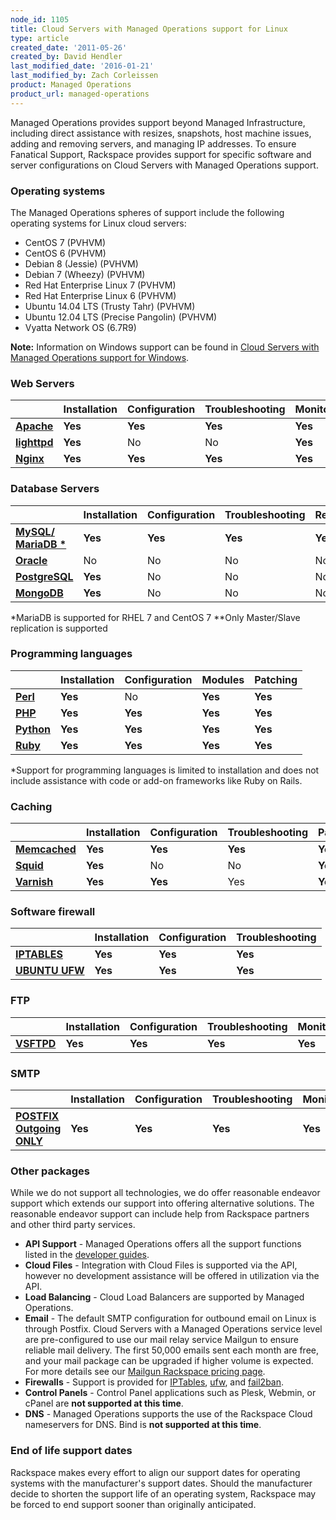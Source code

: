 ```yaml
---
node_id: 1105
title: Cloud Servers with Managed Operations support for Linux
type: article
created_date: '2011-05-26'
created_by: David Hendler
last_modified_date: '2016-01-21'
last_modified_by: Zach Corleissen
product: Managed Operations
product_url: managed-operations
---
```


Managed Operations provides support beyond Managed Infrastructure, including direct assistance with resizes, snapshots, host machine issues, adding and removing servers, and managing IP addresses. To ensure Fanatical Support, Rackspace provides support for specific software and server configurations on Cloud Servers with Managed Operations support.

### Operating systems

The Managed Operations spheres of support include the following operating systems for Linux cloud servers:

- CentOS 7 (PVHVM)
- CentOS 6 (PVHVM)
- Debian 8 (Jessie) (PVHVM)
- Debian 7 (Wheezy) (PVHVM)
- Red Hat Enterprise Linux 7 (PVHVM)
- Red Hat Enterprise Linux 6 (PVHVM)
- Ubuntu 14.04 LTS (Trusty Tahr) (PVHVM)
- Ubuntu 12.04 LTS (Precise Pangolin) (PVHVM)
- Vyatta Network OS (6.7R9)

**Note:**  Information on Windows support can be found in  [Cloud Servers with Managed Operations support for Windows](/how-to/cloud-servers-with-managed-operations-support-for-windows).

### Web Servers

|    | **Installation** | **Configuration** | **Troubleshooting** | **Monitoring** | **Patching** |
| --- | --- | --- | --- | --- | --- |
| [**Apache**](http://httpd.apache.org/) | **Yes** | **Yes** | **Yes** | **Yes** | **Yes** |
| [**lighttpd**](http://www.lighttpd.net) | **Yes** | No | No | **Yes** | **Yes** |
| [**Nginx**](http://nginx.net) | **Yes** | **Yes** | **Yes** | **Yes** | **Yes** |

### Database Servers

|    | **Installation** | **Configuration** | **Troubleshooting** | **Replication** | **Monitoring** | **Patching** | **Backup** |
| --- | --- | --- | --- | --- | --- | --- | --- |
| [**MySQL/**](http://www.mysql.com) [**MariaDB \***](http://mariadb.org) | **Yes** | **Yes** | **Yes** | **Yes\*\*** | **Yes** | **Yes** | **Yes** |
| [**Oracle**](http://www.oracle.com/us/products/database/index.html) | No | No | No | No | No | No | No |
| [**PostgreSQL**](http://postgresql.com) | **Yes** | No | No | No | **Yes** | No | No |
| [**MongoDB**](http://www.mongodb.org/) | **Yes** | No | No | No | No | No | No |

\*MariaDB is supported for RHEL 7 and CentOS 7
\*\*Only Master/Slave replication is supported

### Programming languages

|   | **Installation** | **Configuration** | **Modules** | **Patching** |
| --- | --- | --- | --- | --- |
| [**Perl**](http://www.perl.org) | **Yes** | No | **Yes** | **Yes** |
| [**PHP**](http://www.php.net) | **Yes** | **Yes** | **Yes** | **Yes** |
| [**Python**](http://www.python.org) | **Yes** | **Yes** | **Yes** | **Yes** |
| [**Ruby**](http://www.ruby-lang.org) | **Yes** | **Yes** | **Yes** | **Yes** |

\*Support for programming languages is limited to installation and does not include assistance with code or add-on frameworks like Ruby on Rails.


### Caching

|    | **Installation** | **Configuration** | **Troubleshooting** | **Patching** |
| --- | --- | --- | --- | --- |
| [**Memcached**](http://memcached.org) | **Yes** | **Yes** | **Yes** | **Yes** |
| [**Squid**](http://squid-cache.org) | **Yes** | No | No | **Yes** |
| [**Varnish**](http://varnish-cache.org) | **Yes** | **Yes** | Yes | **Yes** |


### Software firewall

|    | **Installation** | **Configuration** | **Troubleshooting** |
| --- | --- | --- | --- |
| [**IPTABLES**](http://www.netfilter.org/projects/iptables/) | **Yes** | **Yes** | **Yes** |
| [**UBUNTU UFW**](https://wiki.ubuntu.com/UncomplicatedFirewall) | **Yes** | **Yes** | **Yes** |


### FTP

|    | **Installation** | **Configuration** | **Troubleshooting** | **Monitoring** | **Patching** |
| --- | --- | --- | --- | --- | --- |
| [**VSFTPD**](https://security.appspot.com/vsftpd.html) | **Yes** | **Yes** | **Yes** | **Yes** | **Yes** |


### SMTP

|    | **Installation** | **Configuration** | **Troubleshooting** | **Monitoring** | **Patching** |
| --- | --- | --- | --- | --- | --- |
| [**POSTFIX Outgoing ONLY**](http://www.postfix.org/) | **Yes** | **Yes** | **Yes** | **Yes** | **Yes** |


### Other packages

While we do not support all technologies, we do offer reasonable endeavor support which extends our support into offering alternative solutions.  The reasonable endeavor support can include help from Rackspace partners and other third party services.

-  **API Support**  - Managed Operations offers all the support functions listed in the [developer guides](http://docs.rackspace.com/).
-  **Cloud Files** -  Integration with Cloud Files is supported via the API, however no development assistance will be offered in utilization via the API.
-  **Load Balancing** - Cloud Load Balancers are supported by Managed Operations.
-  **Email**  - The default SMTP configuration for outbound email on Linux is through Postfix.  Cloud Servers with a Managed Operations service level are pre-configured to use our mail relay service Mailgun to ensure reliable mail delivery.  The first 50,000 emails sent each month are free, and your mail package can be upgraded if higher volume is expected. For more details see our [Mailgun Rackspace pricing page](http://www.mailgun.com/rackspace).
-  **Firewalls**  - Support is provided for  [IPTables](http://www.netfilter.org/),  [ufw](https://help.ubuntu.com/community/UFW), and  [fail2ban](http://www.fail2ban.org/wiki/index.php/Main_Page).
-  **Control Panels** - Control Panel applications such as Plesk, Webmin, or cPanel are  **not supported at this time**.
-  **DNS** - Managed Operations supports the use of the Rackspace Cloud nameservers for DNS.  Bind is **not supported at this time**.

### End of life support dates

Rackspace makes every effort to align our support dates for operating systems with the manufacturer's support dates. Should the manufacturer decide to shorten the support life of an operating system, Rackspace may be forced to end support sooner than originally anticipated.
